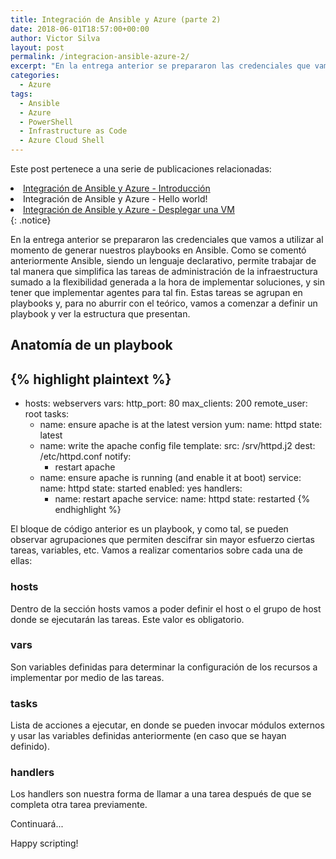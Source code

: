 ```yaml
---
title: Integración de Ansible y Azure (parte 2)
date: 2018-06-01T18:57:00+00:00
author: Victor Silva
layout: post
permalink: /integracion-ansible-azure-2/
excerpt: "En la entrega anterior se prepararon las credenciales que vamos a utilizar al momento de generar nuestros playbooks en Ansible. Como se comentó anteriormente Ansible, siendo un lenguaje declarativo, permite trabajar de tal manera que simplifica las tareas de administración de la infraestructura sumado a la flexibilidad generada a la hora de implementar soluciones, y sin tener que implementar agentes para tal fin."
categories:
  - Azure
tags:
  - Ansible
  - Azure
  - PowerShell
  - Infrastructure as Code
  - Azure Cloud Shell
---
```


<div>
<p>Este post pertenece a una serie de publicaciones relacionadas:</p>
<li><a href="https://blog.victorsilva.com.uy/integracion-ansible-azure/">Integración de Ansible y Azure - Introducción</a></li>
<li>Integración de Ansible y Azure - Hello world!</li>
<li><a href="https://blog.victorsilva.com.uy/integracion-ansible-azure-3/">Integración de Ansible y Azure - Desplegar una VM</a></li>
</div>{: .notice}

En la entrega anterior se prepararon las credenciales que vamos a utilizar al momento de generar nuestros playbooks en Ansible. Como se comentó anteriormente Ansible, siendo un lenguaje declarativo, permite trabajar de tal manera que simplifica las tareas de administración de la infraestructura sumado a la flexibilidad generada a la hora de implementar soluciones, y sin tener que implementar agentes para tal fin. Estas tareas se agrupan en playbooks y, para no aburrir con el teórico, vamos a comenzar a definir un playbook y ver la estructura que presentan.

## Anatomía de un playbook

{% highlight plaintext %}
  ---
  - hosts: webservers
    vars:
      http_port: 80
      max_clients: 200
    remote_user: root
    tasks:
    - name: ensure apache is at the latest version
      yum:
        name: httpd
        state: latest
    - name: write the apache config file
      template:
        src: /srv/httpd.j2
        dest: /etc/httpd.conf
      notify:
      - restart apache
    - name: ensure apache is running (and enable it at boot)
      service:
        name: httpd
        state: started
        enabled: yes
    handlers:
      - name: restart apache
        service:
          name: httpd
          state: restarted
{% endhighlight %}

El bloque de código anterior es un playbook, y como tal, se pueden observar agrupaciones que permiten descifrar sin mayor esfuerzo ciertas tareas, variables, etc. Vamos a realizar comentarios sobre cada una de ellas:

### hosts

Dentro de la sección hosts vamos a poder definir el host o el grupo de host donde se ejecutarán las tareas. Este valor es obligatorio.

### vars

Son variables definidas para determinar la configuración de los recursos a implementar por medio de las tareas.

### tasks

Lista de acciones a ejecutar, en donde se pueden invocar módulos externos y usar las variables definidas anteriormente (en caso que se hayan definido).

### handlers

Los handlers son nuestra forma de llamar a una tarea después de que se completa otra tarea previamente.

Continuará...

Happy scripting!
